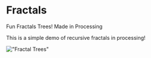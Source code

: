 # Fractals

Fun Fractals Trees! Made in Processing

This is a simple demo of recursive fractals in processing!

!["Fractal Trees"](https://github.com/We-Gold/Fractals/raw/master/demo.gif)
